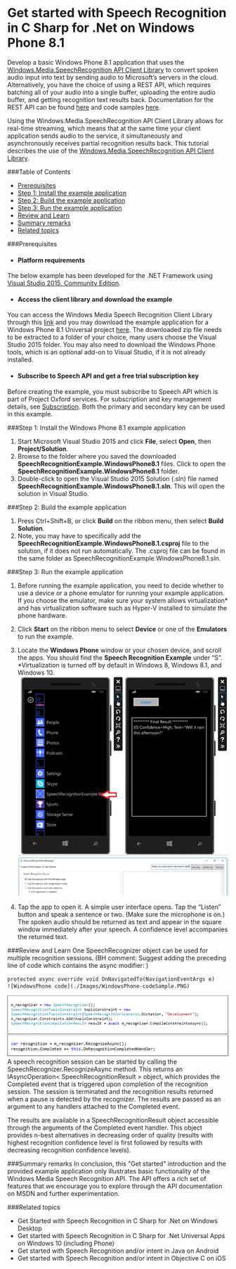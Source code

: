 <!-- 
NavPath: Speech API
LinkLabel: Get started with Speech Recognition in C Sharp for .Net on Windows Phone 8.1
Url: Speech-api/documentation/Get-Started-CSharp-WinPhone
Weight: 90
-->

# Get started with Speech Recognition in C Sharp for .Net on Windows Phone 8.1

Develop a basic Windows Phone 8.1 application that uses the [Windows.Media.SpeechRecognition API Client Library](https://msdn.microsoft.com/en-us/library/windows.media.speechrecognition.aspx) to convert spoken audio input into text by sending audio to Microsoft’s servers in the cloud. Alternatively, you have the choice of using a REST API, which requires batching all of your audio into a single buffer, uploading the entire audio buffer, and getting recognition text results back. Documentation for the REST API can be found [here](https://github.com/Microsoft/ProjectOxford-Documentation/blob/master/Content/en-us/Speech/API-Reference-REST/BingVoiceRecognition.md) and code samples [here](https://oxfordportal.blob.core.windows.net/speech/doc/recognition/Program.cs). 

Using the Windows.Media.SpeechRecognition API Client Library allows for real-time streaming, which means that at the same time your client application sends audio to the service, it simultaneously and asynchronously receives partial recognition results back. This tutorial describes the use of the [Windows.Media.SpeechRecognition API Client Library](https://msdn.microsoft.com/en-us/library/windows.media.speechrecognition.aspx). 

###Table of Contents
* [Prerequisites](#Prerequisites)
* [Step 1: Install the example application](#Step1)
* [Step 2: Build the example application](#Step2)
* [Step 3: Run the example application](#Step3)
* [Review and Learn](#Review)   
* [Summary remarks](#Summary)
* [Related topics](#Related)

###<a name="Prerequisites">Prerequisites</a>

* #### Platform requirements
The below example has been developed for the .NET Framework using [Visual Studio 2015, Community Edition](https://www.visualstudio.com/products/visual-studio-community-vs). 

* #### Access the client library and download the example
You can access the Windows Media Speech Recognition Client Library through this [link](https://msdn.microsoft.com/en-us/library/windows.media.speechrecognition.aspx) and you may download the example application for a Windows Phone 8.1 Universal project [here](https://oxfordportal.blob.core.windows.net/example-speech/SpeechRecognitionExample.WindowsPhone8.1.zip). 
The downloaded zip file needs to be extracted to a folder of your choice, many users choose the Visual Studio 2015 folder. You may also need to download the Windows Phone tools, which is an optional add-on to Visual Studio, if it is not already installed.

* #### Subscribe to Speech API and get a free trial subscription key 
Before creating the example, you must subscribe to Speech API which is part of Project Oxford services. For subscription and key management details, see [Subscription](https://www.projectoxford.ai/speech). Both the primary and secondary key can be used in this example. 

###<a name="Step1">Step 1: Install the Windows Phone 8.1 example application</a>
1.	Start Microsoft Visual Studio 2015 and click **File**, select **Open**, then **Project/Solution**.
2.	Browse to the folder where you saved the downloaded **SpeechRecognitionExample.WindowsPhone8.1** files. Click to open the **SpeechRecognitionExample.WindowsPhone8.1** folder.
3.	Double-click to open the Visual Studio 2015 Solution (.sln) file named **SpeechRecognitionExample.WindowsPhone8.1.sln**. This will open the solution in Visual Studio.

###<a name="Step2">Step 2: Build the example application</a>
1.	Press Ctrl+Shift+B, or click **Build** on the ribbon menu, then select **Build Solution**. 
2.	Note, you may have to specifically add the **SpeechRecognitionExample.WindowsPhone8.1.csproj** file to the solution, if it does not run automatically. The .csproj file can be found in the same folder as SpeechRecognitionExample.WindowsPhone8.1.sln.

###<a name="Step3">Step 3: Run the example application</a>
1.	Before running the example application, you need to decide whether to use a device or a phone emulator for running your example application. If you choose the emulator, make sure your system allows virtualization* and has virtualization software such as Hyper-V installed to simulate the phone hardware. 
2.	Click **Start** on the ribbon menu to select **Device** or one of the **Emulators** to run the example.  
3.	Locate the **Windows Phone** window or your chosen device, and scroll the apps. You should find the **Speech Recognition Example** under “S”.
*Virtualization is turned off by default in Windows 8, Windows 8.1, and Windows 10.
![Windows Phone demo](./Images/WindowsPhone_demo.png)
![Speech Recognition paste in key](./Images/SpeechRecog_paste_key.PNG)

4.	Tap the app to open it.  A simple user interface opens. Tap the “Listen” button and speak a sentence or two. (Make sure the microphone is on.)  The spoken audio should be returned as text and appear in the square window immediately after your speech. A confidence level accompanies the returned text.

###<a name="Review">Review and Learn</a>
One SpeechRecognizer object can be used for multiple recognition sessions.
(BH comment: Suggest adding the preceding line of code which contains the async modifier:
 )

```
protected async override void OnNavigatedTo(NavigationEventArgs e)
![WindowsPhone code](./Images/WindowsPhone-codeSample.PNG)
```
![Windows Phone code](./Images/WindowsPhone_codeSample.png)
A speech recognition session can be started by calling the SpeechRecognizer.RecognizeAsync method. This returns an IAsyncOperation< SpeechRecognitionResult > object, which provides the Completed event that is triggered upon completion of the recognition session. The session is terminated and the recognition results returned when a pause is detected by the recognizer. The results are passed as an argument to any handlers attached to the Completed event.

The results are available in a SpeechRecognitionResult object accessible through the arguments of the Completed event handler. This object provides n-best alternatives in decreasing order of quality (results with highest recognition confidence level is first followed by results with decreasing recognition confidence levels).

###<a name="Summary">Summary remarks</a>
In conclusion, this "Get started" introduction and the provided example application only illustrates basic functionality of the Windows Media Speech Recognition API. The API offers a rich set of features that we encourage you to explore through the API documentation on MSDN and further experimentation.

###<a name="Related">Related topics</a>
 * Get Started with Speech Recognition in C Sharp for .Net on Windows Desktop
 * Get started with Speech Recognition in C Sharp for .Net Universal Apps on Windows 10 (including Phone)
 * Get started with Speech Recognition and/or intent in Java on Android
 * Get started with Speech Recognition and/or intent in Objective C on iOS

